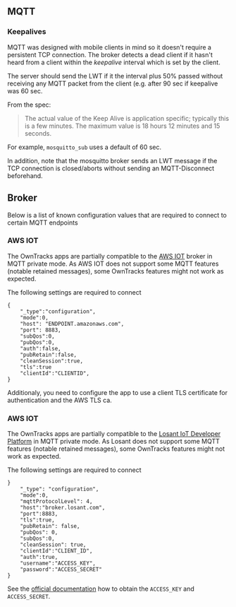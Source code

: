 ## MQTT

### Keepalives

MQTT was designed with mobile clients in mind so it doesn't require a persistent TCP connection. The broker detects a dead client if it hasn't heard from a client within the _keepalive_ interval which is set by the client.

The server should send the LWT if it the interval plus 50% passed without receiving any MQTT packet from the client (e.g. after 90 sec if keepalive was 60 sec.

From the spec:

> The actual value of the Keep Alive is application specific; typically this is
> a few minutes. The maximum value is 18 hours 12 minutes and 15 seconds.

For example, `mosquitto_sub` uses a default of 60 sec.

In addition, note that the mosquitto broker sends an LWT message if the TCP connection is closed/aborts without sending an MQTT-Disconnect beforehand.

## Broker 
Below is a list of known configuration values that are required to connect to certain MQTT endpoints 

### AWS IOT 
The OwnTracks apps are partially compatible to the [AWS IOT](https://aws.amazon.com/de/iot/) broker in MQTT private mode. 
As AWS IOT does not support some MQTT features (notable retained messages), some OwnTracks features might not work as expected. 

The following settings are required to connect 
```
{
    "_type":"configuration", 
    "mode":0, 
    "host": "ENDPOINT.amazonaws.com",
    "port": 8883,
    "subQos":0,
    "pubQos":0, 
    "auth":false,
    "pubRetain":false, 
    "cleanSession":true, 
    "tls":true
    "clientId":"CLIENTID",
}
```

Additionaly, you need to configure the app to use a client TLS certificate for authentication and the AWS TLS ca. 

### AWS IOT 
The OwnTracks apps are partially compatible to the [Losant IoT Developer Platform](https://www.losant.com/) in MQTT private mode. 
As Losant does not support some MQTT features (notable retained messages), some OwnTracks features might not work as expected. 

The following settings are required to connect 
```
}
    "_type": "configuration",
    "mode":0,
    "mqttProtocolLevel": 4,
    "host":"broker.losant.com",
    "port":8883,
    "tls":true,
    "pubRetain": false,
    "pubQos": 0,
    "subQos":0,
    "cleanSession": true,
    "clientId":"CLIENT_ID",
    "auth":true,
    "username":"ACCESS_KEY",
    "password":"ACCESS_SECRET"
}
```

See the [official documentation](https://docs.losant.com/applications/access-keys/) how to obtain the `ACCESS_KEY` and `ACCESS_SECRET`. 
